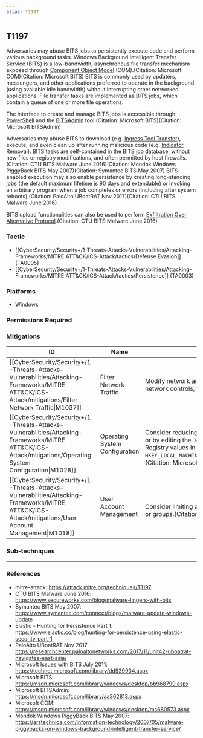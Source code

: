 ```yaml
---
alias: T1197
---
```


## T1197

Adversaries may abuse BITS jobs to persistently execute code and perform various background tasks. Windows Background Intelligent Transfer Service (BITS) is a low-bandwidth, asynchronous file transfer mechanism exposed through [Component Object Model](https://attack.mitre.org/techniques/T1559/001) (COM).(Citation: Microsoft COM)(Citation: Microsoft BITS) BITS is commonly used by updaters, messengers, and other applications preferred to operate in the background (using available idle bandwidth) without interrupting other networked applications. File transfer tasks are implemented as BITS jobs, which contain a queue of one or more file operations.

The interface to create and manage BITS jobs is accessible through [PowerShell](https://attack.mitre.org/techniques/T1059/001) and the [BITSAdmin](https://attack.mitre.org/software/S0190) tool.(Citation: Microsoft BITS)(Citation: Microsoft BITSAdmin)

Adversaries may abuse BITS to download (e.g. [Ingress Tool Transfer](https://attack.mitre.org/techniques/T1105)), execute, and even clean up after running malicious code (e.g. [Indicator Removal](https://attack.mitre.org/techniques/T1070)). BITS tasks are self-contained in the BITS job database, without new files or registry modifications, and often permitted by host firewalls.(Citation: CTU BITS Malware June 2016)(Citation: Mondok Windows PiggyBack BITS May 2007)(Citation: Symantec BITS May 2007) BITS enabled execution may also enable persistence by creating long-standing jobs (the default maximum lifetime is 90 days and extendable) or invoking an arbitrary program when a job completes or errors (including after system reboots).(Citation: PaloAlto UBoatRAT Nov 2017)(Citation: CTU BITS Malware June 2016)

BITS upload functionalities can also be used to perform [Exfiltration Over Alternative Protocol](https://attack.mitre.org/techniques/T1048).(Citation: CTU BITS Malware June 2016)


### Tactic
- [[CyberSecurity/Security+/1-Threats-Attacks-Vulnerabilities/Attacking-Frameworks/MITRE ATT&CK/ICS-Attack/tactics/Defense Evasion]] (TA0005)
- [[CyberSecurity/Security+/1-Threats-Attacks-Vulnerabilities/Attacking-Frameworks/MITRE ATT&CK/ICS-Attack/tactics/Persistence]] (TA0003)

### Platforms
- Windows

### Permissions Required

### Mitigations

| ID | Name | Description |
| --- | --- | --- |
| [[CyberSecurity/Security+/1-Threats-Attacks-Vulnerabilities/Attacking-Frameworks/MITRE ATT&CK/ICS-Attack/mitigations/Filter Network Traffic\|M1037]] | Filter Network Traffic | Modify network and/or host firewall rules, as well as other network controls, to only allow legitimate BITS traffic. |
| [[CyberSecurity/Security+/1-Threats-Attacks-Vulnerabilities/Attacking-Frameworks/MITRE ATT&CK/ICS-Attack/mitigations/Operating System Configuration\|M1028]] | Operating System Configuration | <br />Consider reducing the default BITS job lifetime in Group Policy or by editing the <code>JobInactivityTimeout</code> and <code>MaxDownloadTime</code> Registry values in <code> HKEY_LOCAL_MACHINE\Software\Policies\Microsoft\Windows\BITS</code>.(Citation: Microsoft BITS) |
| [[CyberSecurity/Security+/1-Threats-Attacks-Vulnerabilities/Attacking-Frameworks/MITRE ATT&CK/ICS-Attack/mitigations/User Account Management\|M1018]] | User Account Management | <br />Consider limiting access to the BITS interface to specific users or groups.(Citation: Symantec BITS May 2007) |

### Sub-techniques


---
### References

- mitre-attack: https://attack.mitre.org/techniques/T1197
- CTU BITS Malware June 2016: https://www.secureworks.com/blog/malware-lingers-with-bits
- Symantec BITS May 2007: https://www.symantec.com/connect/blogs/malware-update-windows-update
- Elastic - Hunting for Persistence Part 1: https://www.elastic.co/blog/hunting-for-persistence-using-elastic-security-part-1
- PaloAlto UBoatRAT Nov 2017: https://researchcenter.paloaltonetworks.com/2017/11/unit42-uboatrat-navigates-east-asia/
- Microsoft Issues with BITS July 2011: https://technet.microsoft.com/library/dd939934.aspx
- Microsoft BITS: https://msdn.microsoft.com/library/windows/desktop/bb968799.aspx
- Microsoft BITSAdmin: https://msdn.microsoft.com/library/aa362813.aspx
- Microsoft COM: https://msdn.microsoft.com/library/windows/desktop/ms680573.aspx
- Mondok Windows PiggyBack BITS May 2007: https://arstechnica.com/information-technology/2007/05/malware-piggybacks-on-windows-background-intelligent-transfer-service/
